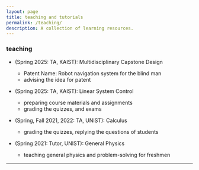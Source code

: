 ```yaml
---
layout: page
title: teaching and tutorials
permalink: /teaching/
description: A collection of learning resources.
---
```



### teaching

* (Spring 2025: TA, KAIST): Multidisciplinary Capstone Design
    * Patent Name: Robot navigation system for the blind man
    * advising the idea for patent

* (Spring 2025: TA, KAIST): Linear System Control
    * preparing course materials and assignments
    * grading the quizzes, and exams

* (Spring, Fall 2021, 2022: TA, UNIST): Calculus
    * grading the quizzes, replying the questions of students

* (Spring 2021: Tutor, UNIST): General Physics
    * teaching general physics and problem-solving for freshmen

---

<!-- ### tutorials

The following presentations are based some of the research papers I covered in various reading groups.

* Kinematic Planning for Mobile Manipulators using Optimal Control ([slides](/assets/documents/talks/kinematic-planning-for-mobile-manipulators.pdf))
    * Efficient kinematic planning for mobile manipulators with non-holonomic constraints using optimal control, Giftthaler _et al._ (2017)

* Maximum-a-Posteriori Policy Optimization ([slides](/assets/documents/talks/map-policy-optimization.pdf))
    * MAP Policy Optimization, Abdolmaleki _et al._ (2018)
    * V-MPO: On-Policy MAP Policy Optimization For Discrete and Continuous Control, Song _et al._ (2019)

* Meta-Learning with Implicit Gradients ([slides](/assets/documents/talks/meta-learning-with-implicit-gradients.pdf))
    * Meta-Learning with Implicit Gradients, Rajeswaran _et al._ (2019)

* Hierarchical Reinforcement Learning ([slides](/assets/documents/talks/hierarchical_rl.pdf))
    * FeUdal Networks for Hierarchical Reinforcement Learning, Vezhnevets _et al._ (2017)
    * Data-Efficient Hierarchical Reinforcement Learning, Nachum _et al._ (2018)
    * Meta Learning Shared Hierarchies, Frans _et al._ (2017)


As a part of the [Robotics Club](https://students.iitk.ac.in/roboclub/) at IIT Kanpur, I gave these presentations to share knowledge about robotics with the campus community:

* (Summer 2018): Introduction to Robot Operating System ([slides](/assets/documents/talks/Intro_to_ROS.pdf), [tutorial](/assets/documents/talks/Tutorial-ROS.pdf), [post](/blog/2017/ros-tips/))
* (Fall 2016): Sensors and Actuators ([slides](/assets/documents/talks/sensors-and-actuators.pdf))
* (Fall 2016): Introduction to Robotics ([slides](/assets/documents/talks/intro-to-robotics.pdf)) -->
